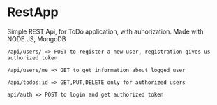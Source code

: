 # RestApp

Simple REST Api, for ToDo application, with auhorization.
Made with NODE.JS, MongoDB

`/api/users/ => POST to register a new user, registration gives us authorized token`

`/api/users/me => GET to get information about logged user`

`/api/todos:id => GET,PUT,DELETE only for authorized users`

`api/auth => POST to login and get authorized token`
